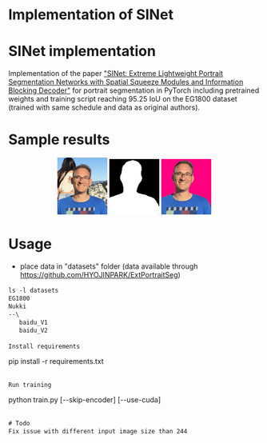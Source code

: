 Implementation of SINet
=======
# SINet implementation

Implementation of the paper ["SINet: Extreme Lightweight Portrait Segmentation Networks with Spatial Squeeze Modules and Information Blocking Decoder"](https://arxiv.org/pdf/1911.09099.pdf) for portrait segmentation in PyTorch including pretrained weights and training script reaching 95.25 IoU on the EG1800 dataset (trained with same schedule and data as original authors).

# Sample results

<div align="center">
<img src="samples/portrait.jpg" width="100px"/>
<img src="samples/mask.png" width="100px"/>
<img src="samples/result.jpg" width="100px"/>
</div>

# Usage

- place data in "datasets" folder (data available through https://github.com/HYOJINPARK/ExtPortraitSeg)
```
ls -l datasets
EG1800
Nukki
--\
   baidu_V1
   baidu_V2

Install requirements
```
pip install -r requirements.txt
```

Run training
```
python train.py [--skip-encoder] [--use-cuda]
```

# Todo
Fix issue with different input image size than 244

